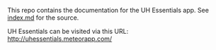 This repo contains the documentation for the UH Essentials app. See [index.md](index.md) for the source.

UH Essentials can be visited via this URL: http://uhessentials.meteorapp.com/
